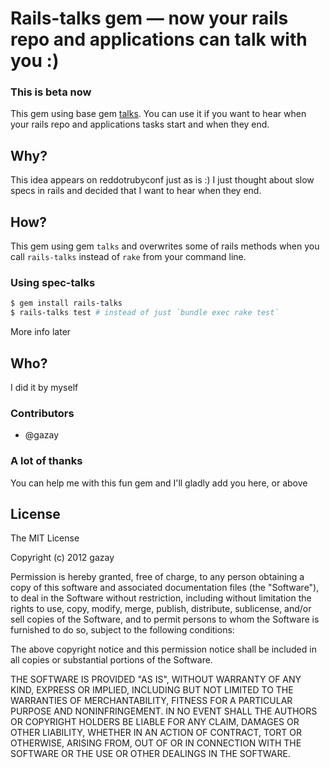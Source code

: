# Rails-talks gem — now your rails repo and applications can talk with you :)

### This is beta now

This gem using base gem [talks](https://github.com/ruby-talks/talks). You can use it if you want to hear when your rails repo and applications
tasks start and when they end.

## Why?

This idea appears on reddotrubyconf just as is :) I just thought about slow specs in rails and decided that I want to hear when they end.

## How?

This gem using gem `talks` and overwrites some of rails methods when you call `rails-talks` instead of `rake` from your command line.

### Using spec-talks

```bash
$ gem install rails-talks
$ rails-talks test # instead of just `bundle exec rake test`
```

More info later

## Who?

I did it by myself

### Contributors

* @gazay

### A lot of thanks

You can help me with this fun gem and I'll gladly add you here, or above

## License

The MIT License

Copyright (c) 2012 gazay

Permission is hereby granted, free of charge, to any person obtaining a copy of this software and associated documentation files (the "Software"), to deal in the Software without restriction, including without limitation the rights to use, copy, modify, merge, publish, distribute, sublicense, and/or sell copies of the Software, and to permit persons to whom the Software is furnished to do so, subject to the following conditions:

The above copyright notice and this permission notice shall be included in all copies or substantial portions of the Software.

THE SOFTWARE IS PROVIDED "AS IS", WITHOUT WARRANTY OF ANY KIND, EXPRESS OR IMPLIED, INCLUDING BUT NOT LIMITED TO THE WARRANTIES OF MERCHANTABILITY, FITNESS FOR A PARTICULAR PURPOSE AND NONINFRINGEMENT. IN NO EVENT SHALL THE AUTHORS OR COPYRIGHT HOLDERS BE LIABLE FOR ANY CLAIM, DAMAGES OR OTHER LIABILITY, WHETHER IN AN ACTION OF CONTRACT, TORT OR OTHERWISE, ARISING FROM, OUT OF OR IN CONNECTION WITH THE SOFTWARE OR THE USE OR OTHER DEALINGS IN THE SOFTWARE.

